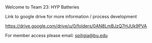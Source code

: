 Welcome to Team 23: HYP Batteries

Link to google drive for more information / process development 

https://drive.google.com/drive/u/0/folders/0AN8LmBJzQ7HJUk9PVA

For member access please email: spiligia@bu.edu


